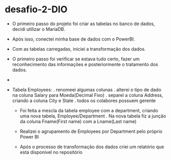 # desafio-2-DIO

- O primeiro passo do projeto foi criar as tabelas no banco de dados, decidi utilizar o MariaDB. 
- Após isso, conectei minha base de dados com o PowerBI.
- Com as tabelas carregadas, iniciei a transformação dos dados.
- O primeiro passo foi verificar se estava tudo certo, fazer um reconhecimento das informações e posteriormente o tratamento dos dados.
- 
- Tabela Employees:
  . renomeei algumas colunas
  . alterei o tipo de dado na coluna Salary para Moeda(Decimal Fixo)
  . separei a coluna Address, criando a coluna City e State
  . todos os colabores possuem gerente
  
  - Foi feita a mescla da tabela employee com a department, criando uma nova tabela, Employee/Department
    . Na nova tabela fiz a junção da coluna Fname(First name) com a Lname(Last name)

  - Realizei o agrupamento de Employees por Department pelo próprio Power BI

  - Após o processo de transformação dos dados criei um relatório que esta disponível no repositório
    
   
  
